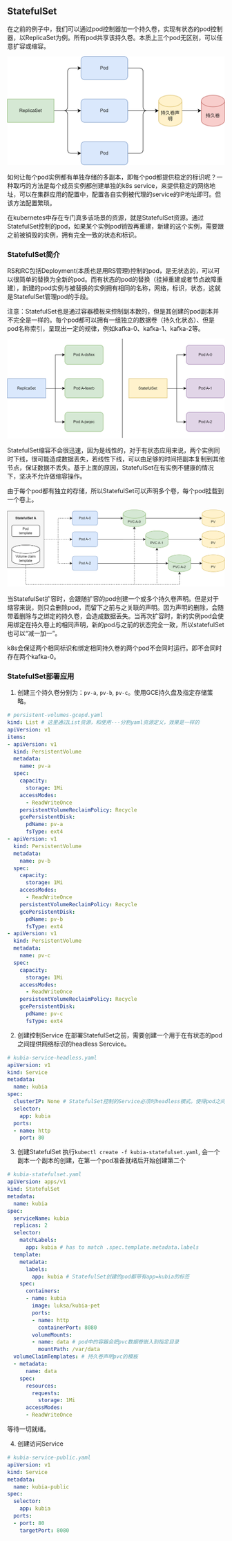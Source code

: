 ## StatefulSet
在之前的例子中，我们可以通过pod控制器加一个持久卷，实现有状态的pod控制器，以ReplicaSet为例。所有pod共享该持久卷。本质上三个pod无区别，可以任意扩容或缩容。

![](../../images/kubernetes-rs.png)

如何让每个pod实例都有单独存储的多副本，即每个pod都提供稳定的标识呢？一种取巧的方法是每个成员实例都创建单独的k8s service，来提供稳定的网络地址，可以在集群应用的配置中，配置各自实例被代理的service的IP地址即可。但该方法配置繁琐。

在kubernetes中存在专门真多该场景的资源，就是StatefulSet资源。通过StatefulSet控制的pod，如果某个实例pod销毁再重建，新建的这个实例，需要跟之前被销毁的实例，拥有完全一致的状态和标识。

### StatefulSet简介
RS和RC包括Deployment(本质也是用RS管理)控制的pod，是无状态的，可以可以很简单的替换为全新的pod。而有状态的pod的替换（挂掉重建或者节点故障重建），新建的pod实例与被替换的实例拥有相同的名称，网络，标识，状态，这就是StatefulSet管理pod的手段。


注意：StatefulSet也是通过容器模板来控制副本数的，但是其创建的pod副本并不完全是一样的。每个pod都可以拥有一组独立的数据卷（持久化状态）、但是pod名称索引，呈现出一定的规律，例如kafka-0、kafka-1、kafka-2等。

![](../../images/kubernetes-replicaset-vs-statefulset.png)

StatefulSet缩容不会很迅速，因为是线性的，对于有状态应用来说，两个实例同时下线，很可能造成数据丢失，若线性下线，可以由足够的时间把副本复制到其他节点，保证数据不丢失。基于上面的原因，StatefulSet在有实例不健康的情况下，坚决不允许做缩容操作。

由于每个pod都有独立的存储，所以StatefulSet可以声明多个卷，每个pod挂载到一个卷上。

![](../../images/kubernetes-statefulset.png)

当StatefulSet扩容时，会跟随扩容的pod创建一个或多个持久卷声明。但是对于缩容来说，则只会删除pod，而留下之前与之关联的声明。因为声明的删除，会随带着删除与之绑定的持久卷，会造成数据丢失。当再次扩容时，新的实例pod会使用绑定在持久卷上的相同声明，新的pod与之前的状态完全一致，所以statefulSet也可以“减一加一”。

k8s会保证两个相同标识和绑定相同持久卷的两个pod不会同时运行。即不会同时存在两个kafka-0。

### StatefulSet部署应用
1. 创建三个持久卷分别为：`pv-a`, `pv-b`, `pv-c`。使用GCE持久盘及指定存储策略。

```yaml
# persistent-volumes-gcepd.yaml
kind: List # 这里通过List资源，和使用---分割yaml资源定义，效果是一样的
apiVersion: v1
items:
- apiVersion: v1
  kind: PersistentVolume
  metadata:
    name: pv-a
  spec:
    capacity:
      storage: 1Mi
    accessModes:
      - ReadWriteOnce
    persistentVolumeReclaimPolicy: Recycle
    gcePersistentDisk:
      pdName: pv-a
      fsType: ext4
- apiVersion: v1
  kind: PersistentVolume
  metadata:
    name: pv-b
  spec:
    capacity:
      storage: 1Mi
    accessModes:
      - ReadWriteOnce
    persistentVolumeReclaimPolicy: Recycle
    gcePersistentDisk:
      pdName: pv-b
      fsType: ext4
- apiVersion: v1
  kind: PersistentVolume
  metadata:
    name: pv-c
  spec:
    capacity:
      storage: 1Mi
    accessModes:
      - ReadWriteOnce
    persistentVolumeReclaimPolicy: Recycle
    gcePersistentDisk:
      pdName: pv-c
      fsType: ext4
```

2. 创建控制Service
在部署StatefulSet之前，需要创建一个用于在有状态的pod之间提供网络标识的headless Sercvice。
```yaml
# kubia-service-headless.yaml
apiVersion: v1
kind: Service
metadata:
  name: kubia
spec:
  clusterIP: None # StatefulSet控制的Service必须时headless模式。使得pod之间可以彼此发现
  selector:
    app: kubia
  ports:
  - name: http
    port: 80
```

3. 创建StatefulSet
执行`kubectl create -f kubia-statefulset.yaml`, 会一个副本一个副本的创建，在第一个pod准备就绪后开始创建第二个
```yaml
# kubia-statefulset.yaml
apiVersion: apps/v1
kind: StatefulSet
metadata:
  name: kubia
spec:
  serviceName: kubia
  replicas: 2
  selector:
    matchLabels:
      app: kubia # has to match .spec.template.metadata.labels
  template:
    metadata:
      labels:
        app: kubia # StatefulSet创建的pod都带有app=kubia的标签
    spec:
      containers:
      - name: kubia
        image: luksa/kubia-pet
        ports:
        - name: http
          containerPort: 8080
        volumeMounts:
        - name: data # pod中的容器会把pvc数据卷嵌入到指定目录
          mountPath: /var/data
  volumeClaimTemplates: # 持久卷声明pvc的模板
  - metadata:
      name: data
    spec:
      resources:
        requests:
          storage: 1Mi
      accessModes:
      - ReadWriteOnce
```
等待一切就绪。

4. 创建访问Service
```yaml
# kubia-service-public.yaml
apiVersion: v1
kind: Service
metadata:
  name: kubia-public
spec:
  selector:
    app: kubia
  ports:
  - port: 80
    targetPort: 8080
```
